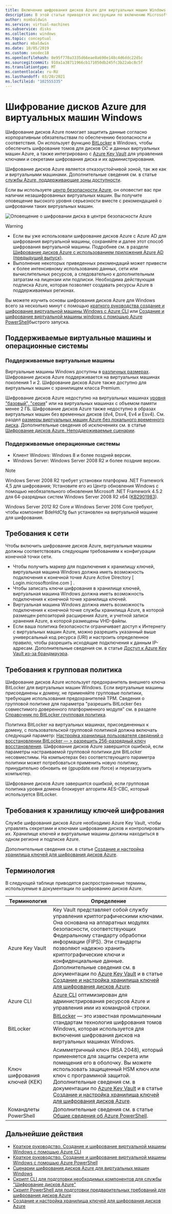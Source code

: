 ```yaml
---
title: Включение шифрования дисков Azure для виртуальных машин Windows
description: В этой статье приводятся инструкции по включению Microsoft Azure шифрования дисков для виртуальных машин Windows.
author: msmbaldwin
ms.service: virtual-machines
ms.subservice: disks
ms.collection: windows
ms.topic: conceptual
ms.author: mbaldwin
ms.date: 10/05/2019
ms.custom: seodec18
ms.openlocfilehash: 8e95f770a3335d66eae0a690e148c4d6ddc22d5c
ms.sourcegitcommit: 910a1a38711966cb171050db245fc3b22abc8c5f
ms.translationtype: MT
ms.contentlocale: ru-RU
ms.lasthandoff: 03/20/2021
ms.locfileid: "102555335"
---
```

# <a name="azure-disk-encryption-for-windows-vms"></a>Шифрование дисков Azure для виртуальных машин Windows

Шифрование дисков Azure помогает защитить данные согласно корпоративным обязательствам по обеспечению безопасности и соответствия. Он использует функцию [BitLocker](https://en.wikipedia.org/wiki/BitLocker) в Windows, чтобы обеспечить шифрование томов для дисков ОС и данных виртуальных машин Azure, а также интегрировано с [Azure Key Vault](../../key-vault/index.yml) для управления ключами и секретами шифрования диска и их администрирования.

Шифрование дисков Azure является отказоустойчивой зоной, так же как и виртуальными машинами. Дополнительные сведения см. в статье [службы Azure, поддерживающие зоны доступности](../../availability-zones/az-region.md).

Если вы используете [центр безопасности Azure](../../security-center/index.yml), он оповестит вас при наличии незашифрованных виртуальных машин. Вы получите оповещение высокого уровня серьезности вместе c рекомендацией о шифровании таких виртуальных машин.

![Оповещение о шифровании диска в центре безопасности Azure](../media/disk-encryption/security-center-disk-encryption-fig1.png)

> [!WARNING]
> - Если вы уже использовали шифрование дисков Azure c Azure AD для шифрования виртуальной машины, сохраняйте и далее этот способ шифрования виртуальной машины. Подробнее см. в разделе [Шифрование дисков Azure с использованием приложения Azure AD (предыдущий выпуск)](disk-encryption-overview-aad.md). 
> - Выполнение некоторых приведенных рекомендаций может привести к более интенсивному использованию данных, сети или вычислительных ресурсов, а следовательно к дополнительным затратам на лицензии или подписки. Необходима действующая подписка Azure, которая позволяет создавать ресурсы Azure в поддерживаемых регионах.

Вы можете изучить основы шифрования дисков Azure для Windows всего за несколько минут с помощью [краткого руководства создание и шифрование виртуальной машины Windows с Azure CLI](disk-encryption-cli-quickstart.md) или [Создание и шифрование виртуальной машины windows с помощью Azure PowerShell](disk-encryption-powershell-quickstart.md)быстрого запуска.

## <a name="supported-vms-and-operating-systems"></a>Поддерживаемые виртуальные машины и операционные системы

### <a name="supported-vms"></a>Поддерживаемые виртуальные машины

Виртуальные машины Windows доступны в [различных размерах](../sizes-general.md). Шифрование дисков Azure поддерживается на виртуальных машинах поколения 1 и 2. Шифрование дисков Azure также доступно для виртуальных машин с хранилищем класса Рremium.

Шифрование дисков Azure недоступно на виртуальных машинах [уровня "базовый", "серия](https://azure.microsoft.com/pricing/details/virtual-machines/series/)" или на виртуальных машинах с объемом памяти менее 2 ГБ.  Шифрование дисков Azure также недоступно в образах виртуальных машин без временных дисков (dv4, Dsv4, Ev4 и Esv4).  См. раздел [размеры виртуальных машин Azure без локального временного диска](../azure-vms-no-temp-disk.md).  Дополнительные сведения об исключениях см. в статье [Шифрование дисков Azure. Неподдерживаемые сценарии](disk-encryption-windows.md#unsupported-scenarios).

### <a name="supported-operating-systems"></a>Поддерживаемые операционные системы

- Клиент Windows: Windows 8 и более поздней версии.
- Windows Server: Windows Server 2008 R2 и более поздние версии.  
 
> [!NOTE]
> Windows Server 2008 R2 требует установки платформа .NET Framework 4,5 для шифрования; Установите его из Центр обновления Windows с помощью необязательного обновления Microsoft .NET Framework 4.5.2 для 64-разрядных систем Windows Server 2008 R2 x64 ([KB2901983](https://www.catalog.update.microsoft.com/Search.aspx?q=KB2901983)).  
>  
> Windows Server 2012 R2 Core и Windows Server 2016 Core требуют, чтобы компонент BdeHdCfg был установлен на виртуальной машине для шифрования.


## <a name="networking-requirements"></a>Требования к сети
Чтобы включить шифрование дисков Azure, виртуальные машины должны соответствовать следующим требованиям к конфигурации конечной точки сети.
  - Чтобы получить маркер для подключения к хранилищу ключей, виртуальная машина Windows должна иметь возможность подключения к конечной точке Azure Active Directory \[ Login.microsoftonline.com \] .
  - Чтобы записать ключи шифрования в хранилище ключей, виртуальная машина Windows должна иметь возможность подключения к конечной точке хранилища ключей.
  - Виртуальная машина Windows должна иметь возможность подключения к конечной точке службы хранилища Azure, в которой размещен репозиторий расширения Azure, и учетной записи хранения Azure, в которой размещены VHD-файлы.
  -  Если ваша политика безопасности ограничивает доступ к Интернету с виртуальных машин Azure, можно разрешить указанный выше универсальный код ресурса (URI) и настроить определенное правило, чтобы разрешить исходящие подключения к данным IP-адресам. Дополнительные сведения см. в статье [Доступ к Azure Key Vault из-за брандмауэра](../../key-vault/general/access-behind-firewall.md).    


## <a name="group-policy-requirements"></a>Требования к групповая политика

Шифрование дисков Azure использует предохранитель внешнего ключа BitLocker для виртуальных машин Windows. Если виртуальные машины присоединены к домену, не применяйте групповые политики, требующие использования предохранителей TPM. Сведения о групповой политике для параметра "разрешить BitLocker без совместимого доверенного платформенного модуля" см. в разделе [Справочник по BitLocker групповая политика](/windows/security/information-protection/bitlocker/bitlocker-group-policy-settings#bkmk-unlockpol1).

Политика BitLocker на виртуальных машинах, присоединенных к домену, с пользовательской групповой политикой должна включать следующий параметр: [Настройка хранилища пользователя сведений о восстановлении BitLocker — > разрешить 256-разрядный ключ восстановления](/windows/security/information-protection/bitlocker/bitlocker-group-policy-settings). Шифрование дисков Azure завершится ошибкой, если параметры настраиваемой групповой политики для BitLocker несовместимы. На компьютерах без соответствующего параметра политики может потребоваться применить новую политику, принудительно обновить ее (gpupdate.exe /force) и перезагрузить компьютер.

Шифрование дисков Azure завершится ошибкой, если групповая политика уровня домена блокирует алгоритм AES-CBC, который используется BitLocker.

## <a name="encryption-key-storage-requirements"></a>Требования к хранилищу ключей шифрования  

Службе шифрования дисков Azure необходимо Azure Key Vault, чтобы управлять секретами и ключами шифрования дисков и контролировать их. Хранилище ключей и виртуальные машины должны находиться в одном регионе и подписке Azure.

Дополнительные сведения см. в статье [Создание и настройка хранилища ключей для шифрования дисков Azure](disk-encryption-key-vault.md).

## <a name="terminology"></a>Терминология
В следующей таблице приводятся распространенные термины, используемые в документации по шифрованию дисков Azure.

| Терминология | Определение |
| --- | --- |
| Azure Key Vault | Key Vault представляет собой службу управления криптографическими ключами. Она основана на аппаратных модулях безопасности, соответствующих Федеральному стандарту обработки информации (FIPS). Эти стандарты позволяют надежно хранить криптографические ключи и конфиденциальные данные. Дополнительные сведения см. в документации по [Azure Key Vault](https://azure.microsoft.com/services/key-vault/) и в статье [Создание и настройка хранилища ключей для шифрования дисков Azure](disk-encryption-key-vault.md). |
| Azure CLI | [Azure CLI](/cli/azure/install-azure-cli) оптимизирован для администрирования ресурсов Azure и управления ими из командной строки.|
| BitLocker |[BitLocker](/previous-versions/windows/it-pro/windows-server-2012-R2-and-2012/hh831713(v=ws.11)) — это известная промышленным стандартам технология шифрования томов Windows, которая используется для включения шифрования дисков на виртуальных машинах Windows. |
| Ключ шифрования ключей (KEK) | Асимметричный ключ (RSA 2048), который применяется для защиты секрета или помещения его в оболочку. Вы можете использовать защищенный HSM ключ или ключ с программной защитой. Дополнительные сведения см. в документации по [Azure Key Vault](https://azure.microsoft.com/services/key-vault/) и в статье [Создание и настройка хранилища ключей для шифрования дисков Azure](disk-encryption-key-vault.md). |
| Командлеты PowerShell | Дополнительные сведения см. в статье [Общие сведения об Azure PowerShell](/powershell/azure/). |

## <a name="next-steps"></a>Дальнейшие действия

- [Краткое руководство. Создание и шифрование виртуальной машины Windows с помощью Azure CLI ](disk-encryption-cli-quickstart.md)
- [Краткое руководство. Создание и шифрование виртуальной машины Windows с помощью Azure PowerShell](disk-encryption-powershell-quickstart.md)
- [Сценарии шифрования дисков Azure для виртуальных машин Windows](disk-encryption-windows.md)
- [Скрипт CLI для подготовки необходимых компонентов для службы "Шифрование дисков Azure"](https://github.com/ejarvi/ade-cli-getting-started) 
- [Скрипт PowerShell для подготовки предварительных требований для шифрования дисков Azure](https://github.com/Azure/azure-powershell/tree/master/src/Compute/Compute/Extension/AzureDiskEncryption/Scripts)
- [Создание и настройка хранилища ключей для шифрования дисков Azure](disk-encryption-key-vault.md)